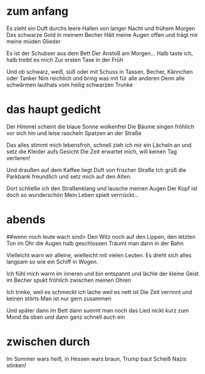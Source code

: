 # zum anfang
Es zieht ein Duft durchs leere Hallen
von langer Nacht und frühem Morgen
Das schwarze Gold in meinem Becher
Hält meine Augen offen
und trägt mir meine müden Glieder

Es ist der Schubser aus dem Bett
Der Anstoß am Morgen...
Halb taste ich, halb treibt es mich
Zur ersten Tase in der Früh

Und ob schwarz, weiß, süß oder mit Schuss
in Tassen, Becher, Kännchen oder Tanker
Nim reichlich und bring was mit für alle anderen
Denn alle schwärmen lauthals vom heilig schwarzen Trunke

# das haupt gedicht
Der Himmel scheint
die blaue Sonne wolkenfrei
Die Bäume singen fröhlich vor sich hin
und leise rascheln Spatzen an der Straße

Das alles stimmt mich lebensfroh,
schnell zieh ich mir ein Lächeln an
und setz die Kleider aufs Gesicht
Die Zeit erwartet mich, will keinen Tag verlieren!

Und draußen auf dem Kaffee
liegt Duft von frischer Straße
Ich grüß die Parkbank freundlich
und setz mich auf den Alten.

Dort schließe ich den Straßenklang
und lausche meinen Augen
Der Kopf ist doch so wunderschön
Mein Leben spielt verrrückt...

# abends
##wenn noch leute wach sind>
Den Witz noch auf den Lippen,
den letzten Ton im Ohr
die Augen halb geschlossen
Träumt man dann in der Bahn

Vielleicht warn wir alleine,
wielleicht mit vielen Leuten.
Es dreht sich alles langsam
so wie ein Schiff in Wogen.

Ich fühl mich warm im inneren
und bin entspannt und lächle
der kleine Geist im Becher
spukt fröhlich zwischen meinen Ohren

Ich trinke, weil es schmeckt
ich lache weil es nett ist
Die Zeit verrinnt und keinen störts
Man ist nur gern zusammen

Und später dann im Bett
dann summt man noch das Lied
nickt kurz zum Mond da oben
und dann ganz schnell auch ein

# zwischen durch
Im Sommer wars heiß,
in Hessen wars braun,
Trump baut Scheiß
Nazis stinken!
